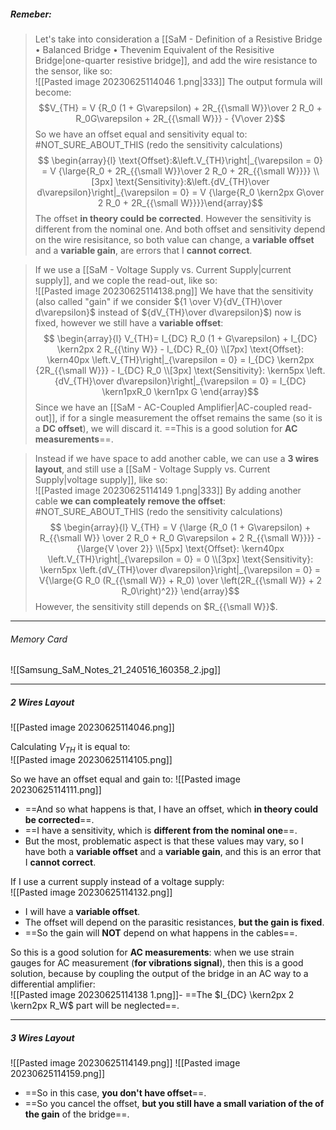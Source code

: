 ##### ***Remeber***:

> Let's take into consideration a [[SaM - Definition of a Resistive Bridge • Balanced Bridge • Thevenim Equivalent of the Resisitive Bridge|one-quarter resistive bridge]], and add the wire resistance to the sensor, like so:<br>![[Pasted image 20230625114046 1.png|333]]
> The output formula will become:$$V_{TH} = V {R_0 (1 + G\varepsilon) + 2R_{{\small W}}\over 2 R_0 + R_0G\varepsilon + 2R_{{\small W}}} - {V\over 2}$$So we have an offset equal and sensitivity equal to: #NOT_SURE_ABOUT_THIS (redo the sensitivity calculations)$$ \begin{array}{l} \text{Offset}:&\left.V_{TH}\right|_{\varepsilon = 0} = V {\large{R_0 + 2R_{{\small W}}\over 2 R_0 + 2R_{{\small W}}}}  \\[3px] \text{Sensitivity}:&\left.{dV_{TH}\over d\varepsilon}\right|_{\varepsilon = 0} = V {\large{R_0 \kern2px G\over 2 R_0 + 2R_{{\small W}}}}\end{array}$$The offset **in theory could be corrected**.
> However the sensitivity is different from the nominal one.
> And both offset and sensitivity depend on the wire resisitance, so both value can change,  a **variable offset** and a **variable gain**, are errors that I **cannot correct**.

> If we use a [[SaM - Voltage Supply vs. Current Supply|current supply]], and we cople the read-out, like so:<br>![[Pasted image 20230625114138.png]]
> We have that the sensitivity (also called "gain" if we consider ${1 \over V}{dV_{TH}\over d\varepsilon}$ instead of ${dV_{TH}\over d\varepsilon}$) now is fixed, however we still have a **variable offset**:$$ \begin{array}{l} V_{TH}= I_{DC} R_0 (1 + G\varepsilon) + I_{DC} \kern2px 2 R_{{\tiny W}} - I_{DC} R_{0} \\[7px] \text{Offset}: \kern40px \left.V_{TH}\right|_{\varepsilon = 0} = I_{DC} \kern2px {2R_{{\small W}}} - I_{DC} R_0  \\[3px] \text{Sensitivity}: \kern5px \left.{dV_{TH}\over d\varepsilon}\right|_{\varepsilon = 0} = I_{DC} \kern1pxR_0 \kern1px G \end{array}$$Since we have an [[SaM - AC-Coupled Amplifier|AC-coupled read-out]], if for a single measurement the offset remains the same (so it is a **DC offset**), we will discard it.
> ==This is a good solution for **AC measurements**==.

> Instead if we have space to add another cable, we can use a **3 wires layout**, and still use a [[SaM - Voltage Supply vs. Current Supply|voltage supply]], like so:<br>![[Pasted image 20230625114149 1.png|333]]
> By adding another cable **we can compleately remove the offset**: #NOT_SURE_ABOUT_THIS (redo the sensitivity calculations)$$ \begin{array}{l} V_{TH} = V {\large {R_0 (1 + G\varepsilon) + R_{{\small W}} \over 2 R_0 + R_0 G\varepsilon + 2 R_{{\small W}}}} - {\large{V \over 2}} \\[5px] \text{Offset}: \kern40px \left.V_{TH}\right|_{\varepsilon = 0} = 0 \\[3px] \text{Sensitivity}: \kern5px \left.{dV_{TH}\over d\varepsilon}\right|_{\varepsilon = 0} = V{\large{G R_0 (R_{{\small W}} + R_0) \over \left(2R_{{\small W}} + 2 R_0\right)^2}} \end{array}$$However, the sensitivity still depends on $R_{{\small W}}$.

---
###### Memory Card
![[Samsung_SaM_Notes_21_240516_160358_2.jpg]]

---
##### 2 Wires Layout 

![[Pasted image 20230625114046.png]]

Calculating $V_{TH}$ it is equal to:<br>![[Pasted image 20230625114105.png]]

So we have an offset equal and gain to:
![[Pasted image 20230625114111.png]]
- ==And so what happens is that, I have an offset, which **in theory could be corrected**==.
- ==I have a sensitivity, which is **different from the nominal one**==.
- But the most, problematic aspect is that these values may vary, so I have both a **variable offset** and a **variable gain**, and this is an error that I **cannot correct**.

If I use a current supply instead of a voltage supply:<br>![[Pasted image 20230625114132.png]]
- I will have a **variable offset**.
- The offset will depend on the parasitic resistances, **but the gain is fixed**.
- ==So the gain will **NOT** depend on what happens in the cables==. 

So this is a good solution for **AC measurements**: when we use strain gauges for AC measurement (**for vibrations signal**), then this is a good solution, because by coupling the output of the bridge in an AC way to a differential amplifier:<br>![[Pasted image 20230625114138 1.png]]- ==The $I_{DC} \kern2px 2 \kern2px R_W$ part will be neglected==.

---
##### 3 Wires Layout 

![[Pasted image 20230625114149.png]]
![[Pasted image 20230625114159.png]]
- ==So in this case, **you don't have offset**==.
- ==So you cancel the offset, **but you still have a small variation of the of the gain** of the bridge==.

